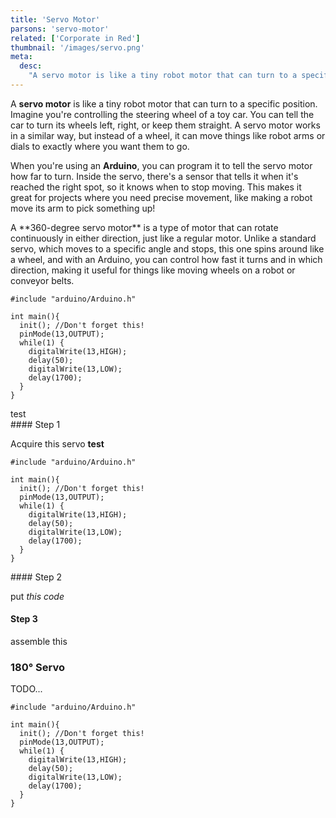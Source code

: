 ```yaml
---
title: 'Servo Motor'
parsons: 'servo-motor'
related: ['Corporate in Red']
thumbnail: '/images/servo.png'
meta:
  desc:
    "A servo motor is like a tiny robot motor that can turn to a specific position. Here's how you can program it in Arduino!"
---
```


A **servo motor** is like a tiny robot motor that can turn to a specific position. Imagine you're controlling the steering wheel of a toy car. You can tell the car to turn its wheels left, right, or keep them straight. A servo motor works in a similar way, but instead of a wheel, it can move things like robot arms or dials to exactly where you want them to go.

When you're using an **Arduino**, you can program it to tell the servo motor how far to turn. Inside the servo, there's a sensor that tells it when it's reached the right spot, so it knows when to stop moving. This makes it great for projects where you need precise movement, like making a robot move its arm to pick something up!

<collapsible title="360° Servo">
A **360-degree servo motor** is a type of motor that can rotate continuously in either direction, just like a regular motor. Unlike a standard servo, which moves to a specific angle and stops, this one spins around like a wheel, and with an Arduino, you can control how fast it turns and in which direction, making it useful for things like moving wheels on a robot or conveyor belts.

```arduino/
#include "arduino/Arduino.h"

int main(){
  init(); //Don't forget this!
  pinMode(13,OUTPUT);
  while(1) {
    digitalWrite(13,HIGH);
    delay(50);
    digitalWrite(13,LOW);
    delay(1700);
  }
}
```

<step>
<div slot="left">test</div>
#### Step 1

Acquire this servo **test**
</step>
<step>
<div slot="left">

```arduino/5-10
#include "arduino/Arduino.h"

int main(){
  init(); //Don't forget this!
  pinMode(13,OUTPUT);
  while(1) {
    digitalWrite(13,HIGH);
    delay(50);
    digitalWrite(13,LOW);
    delay(1700);
  }
}
```

</div>
#### Step 2

put *this code*
</step>
<step img="/images/servo.png">
#### Step 3

assemble this
</step>
</collapsible>

### 180° Servo

TODO...

```arduino
#include "arduino/Arduino.h"

int main(){
  init(); //Don't forget this!
  pinMode(13,OUTPUT);
  while(1) {
    digitalWrite(13,HIGH);
    delay(50);
    digitalWrite(13,LOW);
    delay(1700);
  }
}
```
<!-- The following script block includes the initialization code for the Parsons widget -->
<script>
  // Define the initial Parsons problem code.
    var initial = 
      "#include &ltServo.h&gt\n" +
      "Servo myservo;\n" +
      "int pos = 0;\n" +
      "void setup() {\\n" +
      "  myservo.attach(9);\\n" +
      "}\n" +
      "void loop() {\\n" +
      "  for (pos = 0; pos <= 180; pos += 1) {\\n" +
      "    myservo.write(pos);\\n" +
      "    delay(5);\\n" +
      "  }\n" +
      "  delay(500);\n" +
      "  for (pos = 180; pos >= 0; pos -= 1) {\\n" +
      "    myservo.write(pos);\\n" +
      "    delay(5);\\n" +
      "  }\n" +
      "  delay(1500);\\n" +
      "}\n";
</script>
<parsons></parsons>

